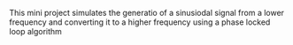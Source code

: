 This mini project simulates the generatio of a sinusiodal signal from a lower frequency and converting it to a higher frequency using a phase locked loop algorithm
